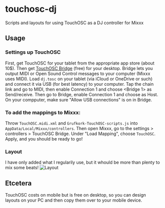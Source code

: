 # touchosc-dj
Scripts and layouts for using TouchOSC as a DJ controller for Mixxx

## Usage

### Settings up TouchOSC

First, get TouchOSC for your tablet from the appropriate app store (about 10$). Then get [TouchOSC Bridge](https://hexler.net/touchosc#resources) (free) for your desktop. Bridge lets you output MIDI or Open Sound Control messages to your computer (Mixxx uses MIDI). Load `dj.tosc` on your tablet (via iCloud or OneDrive or such) and connect it via USB (for best latency) to your computer. Tap the chain link and go to MIDI, then enable Connection 1 and choose <Bridge 1> as Send/receive. Then go to Bridge, enable Connection 1 and choose <USB> as Host. On your compputer, make sure "Allow USB connections" is on in Bridge.


### To add the mappings to Mixxx:

Throw `TouchOSC.midi.xml` and `Grufkork-TouchOSC-scripts.js` into `AppData/Local/Mixxx/controllers`. Then open Mixxx, go to the settings > controllers > TouchOSC Bridge. Under "Load Mapping", choose `TouchOSC`. Apply, and you should be ready to go!

### Layout
I have only added what I regularily use, but it whould be more than plenty to mix some beats!
![Layout](https://github.com/grufkork/touchosc-dj/blob/main/layout.png?raw=true)

## Etcetera

TouchOSC costs on mobile but is free on desktop, so you can design layouts on your PC and then copy them over to your mobile device.
